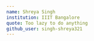 ```yaml
---
name: Shreya Singh
institution: IIIT Bangalore
quote: Too lazy to do anything 
github_user: singh-shreya321
---
```

